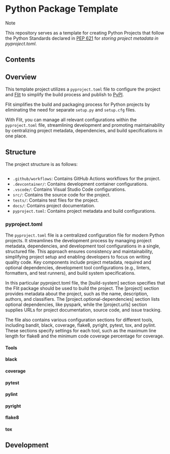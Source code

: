 # Python Package Template

> [!NOTE]
> This repository serves as a template for creating Python Projects that follow the Python Standards declared in [PEP 621](https://peps.python.org/pep-0621/) for *storing project metadata in pyproject.toml*.

## Contents

## Overview

This template project utilizes a `pyproject.toml` file to configure the project and [Flit](https://github.com/pypa/flit/) to simplify the build process and publish to [PyPI](pypi.org).

Flit simplifies the build and packaging process for Python projects by eliminating the need for separate `setup.py` and `setup.cfg` files.

With Flit, you can manage all relevant configurations within the `pyproject.toml` file, streamlining development and promoting maintainability by centralizing project metadata, dependencies, and build specifications in one place.

## Structure

The project structure is as follows:

```plaintext
```

- `.github/workflows`: Contains GitHub Actions workflows for the project.
- `.devcontainer/`: Contains development container configurations.
- `.vscode/`: Contains Visual Studio Code configurations.
- `src/`: Contains the source code for the project.
- `tests/`: Contains test files for the project.
- `docs/`: Contains project documentation.
- `pyproject.toml`: Contains project metadata and build configurations.

### pyproject.toml

The `pyproject.toml` file is a centralized configuration file for modern Python projects. It streamlines the development process by managing project metadata, dependencies, and development tool configurations in a single, structured file. This approach ensures consistency and maintainability, simplifying project setup and enabling developers to focus on writing quality code. Key components include project metadata, required and optional dependencies, development tool configurations (e.g., linters, formatters, and test runners), and build system specifications.

In this particular pyproject.toml file, the [build-system] section specifies that the Flit package should be used to build the project. The [project] section provides metadata about the project, such as the name, description, authors, and classifiers. The [project.optional-dependencies] section lists optional dependencies, like pyspark, while the [project.urls] section supplies URLs for project documentation, source code, and issue tracking.

The file also contains various configuration sections for different tools, including bandit, black, coverage, flake8, pyright, pytest, tox, and pylint. These sections specify settings for each tool, such as the maximum line length for flake8 and the minimum code coverage percentage for coverage.

#### Tools

#### black

#### coverage

#### pytest

#### pylint

#### pyright


#### flake8

#### tox

## Development
